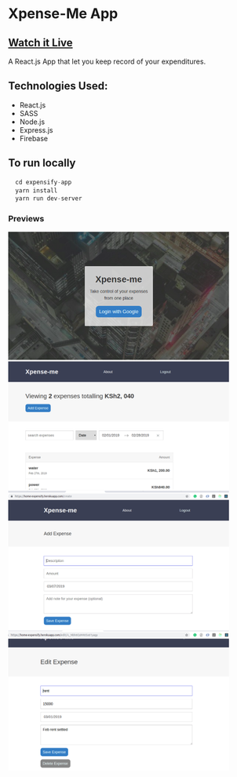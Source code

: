 # Xpense-Me App

## [Watch it Live](https://home-expensify.herokuapp.com/)
A React.js App that let you keep record of your expenditures.

## Technologies Used:  
  * React.js
  * SASS
  * Node.js
  * Express.js
  * Firebase

## To run locally

```javascript
  cd expensify-app
  yarn install
  yarn run dev-server
```

### Previews

<img src="public/images/screenshot/Xpense-meLogin.png" alt="login page" width=450px /> <br> 
<img src="public/images/screenshot/Xpense-meDashboard.png" alt="dashboard page" width=450px />  
<img src="public/images/screenshot/addExpense.png" alt="add expense page" width=450px />  
<img src="public/images/screenshot/editExpense.png" alt="edit expense page" width=450px />  